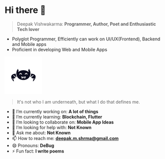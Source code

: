 # Hi there 👋

> Deepak Vishwakarma: **Programmer, Author, Poet and Enthusiastic Tech lover**

- Polyglot Programmer, Efficiently can work on UI/UX(Frontend), Backend and Mobile apps
- Proficient in developing Web and Mobile Apps

![bat icon](https://raw.githubusercontent.com/deepakshrma/deepakshrma/master/assets/icon_bat.svg)

> It's not who I am underneath, but what I do that defines me.

- 🔭 I’m currently working on: **A lot of things**
- 🌱 I’m currently learning: **Blockchain, Flutter**
- 👯 I’m looking to collaborate on: **Mobile App Ideas**
- 🤔 I’m looking for help with: **Not Known**
- 💬 Ask me about: **Not Known**
- 📫 How to reach me: **deepak.m.shrma@gmail.com**
- 😄 Pronouns: **DeBug**
- ⚡ Fun fact: **I write poems**

